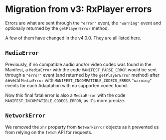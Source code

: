 # Migration from v3: RxPlayer errors

Errors are what are sent through the `"error"` event, the `"warning"` event and optionally
returned by the `getPlayerError` method.

A few of them have changed in the v4.0.0. They are all listed here.

## `MediaError`

Previously, if no compatible audio and/or video codec was found in the Manifest, a
`MediaError` with the code `MANIFEST_PARSE_ERROR` would be sent through a `"error"` event
(and returned by the `getPlayerError` method) after several `MediaError` with
`MANIFEST_INCOMPATIBLE_CODECS_ERROR` `"warning"` events for each Adaptation with no
supported codec found.

Now this final fatal error is also a `MediaError` with the code
`MANIFEST_INCOMPATIBLE_CODECS_ERROR`, as it's more precize.

## `NetworkError`

We removed the `xhr` property from `NetworkError` objects as it prevented us from relying
on the `fetch` API for requests.
